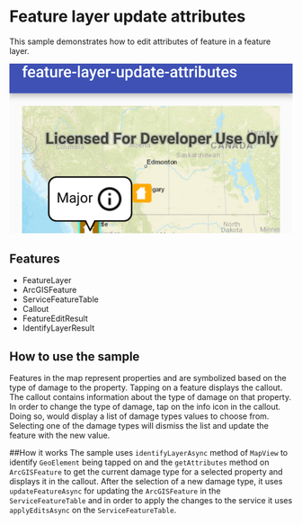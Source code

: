 # Feature layer update attributes         
This sample demonstrates how to edit attributes of feature in a feature layer.      

![Feature Layer Update Attributes App](feature-layer-update-attributes.png)

## Features
* FeatureLayer
* ArcGISFeature
* ServiceFeatureTable
* Callout
* FeatureEditResult
* IdentifyLayerResult

## How to use the sample
Features in the map represent properties and are symbolized based on the type of damage to the property. Tapping on a feature displays the callout. The callout contains information about the type of damage on that property. In order to change the type of damage, tap on the info icon in the callout. Doing so, would display a list of damage types values to choose from. Selecting one of the damage types will dismiss the list and update the feature with the new value.

##How it works
The sample uses `identifyLayerAsync` method of `MapView` to identify `GeoElement` being tapped on and the `getAttributes` method on `ArcGISFeature` to get the current damage type for a selected property and displays it in the callout. After the selection of a new damage type, it uses `updateFeatureAsync` for updating the `ArcGISFeature` in the `ServiceFeatureTable` and in order to apply the changes to the service it uses `applyEditsAsync` on the `ServiceFeatureTable`.
